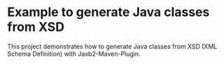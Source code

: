 # Example to generate Java classes from XSD

This project demonstrates how to generate Java classes from XSD (XML Schema Definition) with Jaxb2-Maven-Plugin.

